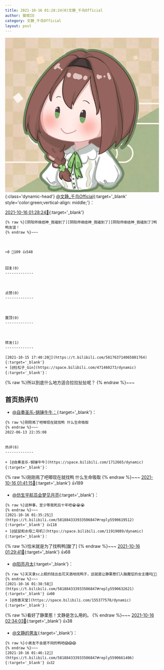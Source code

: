 ```yaml
---
title: 2021-10-16 01:28:24(0)文静_千鸟Official
author: 御坂IO
category: 文静_千鸟Official
layout: post
---
```


![img](/images/ac7482ed1b9a7f203dc68c0c4a77c488a27b108a.jpg){:class='dynamic-head'}
[@文静_千鸟Official](https://space.bilibili.com/667526012/dynamic){:target='_blank' style='color:green;vertical-align: middle;'}：

[2021-10-16 01:28:24🔗](https://t.bilibili.com/581884333933506847){:target='_blank'}

~~~
{% raw %}[阴阳师缘结神_我磕到了][阴阳师缘结神_我磕到了][阴阳师缘结神_我磕到了]鸭鸭友谊！
{% endraw %}~~~



↪️0 💬109 👍548


回复(0)
-------------



点赞(0)
-------------



置顶(0)
-------------



转发(1)
-------------

[2021-10-15 17:40:20🔗](https://t.bilibili.com/581763714065801764){:target='_blank'}
+ [@杜松子_Gin](https://space.bilibili.com/471460273/dynamic){:target='_blank'}：
~~~
{% raw %}所以到底什么地方适合拉拉扯扯呢？
{% endraw %}~~~






首页热评(1)
-------------

+ [@自奏圣乐-锅锤牛牛：](https://space.bilibili.com/1712665/dynamic){:target='_blank'}：
~~~
{% raw %}刚刚焉了吧唧现在就找鸭 什么生命吸取
{% endraw %}~~~
2022-06-13 22:35:08


热评(6)
-------------

+ [@自奏圣乐-锅锤牛牛](https://space.bilibili.com/1712665/dynamic){:target='_blank'}：
~~~
{% raw %}刚刚焉了吧唧现在就找鸭 什么生命吸取
{% endraw %}~~~
[2021-10-16 01:41:15🔗](https://t.bilibili.com/581884333933506847#reply5590643294){:target='_blank'} 👍189
+ [@仿生宇航员会梦见月亮](https://space.bilibili.com/483819552/dynamic){:target='_blank'}：
~~~
{% raw %}这种事，至少等我死后十年吧😭😭😭
{% endraw %}~~~
[2021-10-16 01:35:25🔗](https://t.bilibili.com/581884333933506847#reply5590619512){:target='_blank'} 👍118
+ [@鼠鼠和水母二号机](https://space.bilibili.com/11919089/dynamic){:target='_blank'}：
~~~
{% raw %}恰米就是为了找鸭鸭[酸了]
{% endraw %}~~~
[2021-10-16 01:29:41🔗](https://t.bilibili.com/581884333933506847#reply5590612462){:target='_blank'} 👍68
+ [@阳亮月太](https://space.bilibili.com/132548519/dynamic){:target='_blank'}：
~~~
{% raw %}天天拿sc上舰的钱出去花天酒地找鸭子，这就是让静栗惹们入脑魔怔的女主播吗🤭🤭
{% endraw %}~~~
[2021-10-16 01:38:58🔗](https://t.bilibili.com/581884333933506847#reply5590632621){:target='_blank'} 👍60
+ [@改善天堂](https://space.bilibili.com/155377578/dynamic){:target='_blank'}：
~~~
{% raw %}看好了静栗惹！文静是怎么用的。
{% endraw %}~~~
[2021-10-16 02:34:03🔗](https://t.bilibili.com/581884333933506847#reply5590819585){:target='_blank'} 👍38
+ [@文静的男友](https://space.bilibili.com/382191351/dynamic){:target='_blank'}：
~~~
{% raw %}小男友不会是不同的鸭吧😱😱😱
{% endraw %}~~~
[2021-10-16 01:46:12🔗](https://t.bilibili.com/581884333933506847#reply5590661406){:target='_blank'} 👍32


